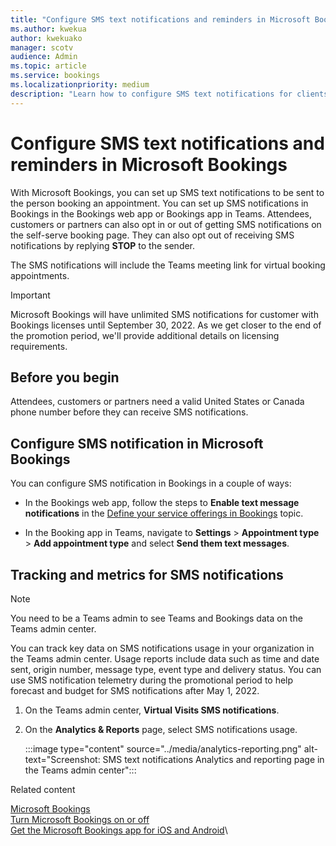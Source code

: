 ```yaml
---
title: "Configure SMS text notifications and reminders in Microsoft Bookings"
ms.author: kwekua
author: kwekuako
manager: scotv
audience: Admin
ms.topic: article
ms.service: bookings
ms.localizationpriority: medium
description: "Learn how to configure SMS text notifications for clients, customers and partners in Microsoft Bookings."
---
```


# Configure SMS text notifications and reminders in Microsoft Bookings

With Microsoft Bookings, you can set up SMS text notifications to be sent to the person booking an appointment. You can set up SMS notifications in Bookings in the Bookings web app or Bookings app in Teams. Attendees, customers or partners can also opt in or out of getting SMS notifications on the self-serve booking page. They can also opt out of receiving SMS notifications by replying **STOP** to the sender.

The SMS notifications will include the Teams meeting link for virtual booking appointments.

> [!IMPORTANT]
> Microsoft Bookings will have unlimited SMS notifications for customer with Bookings licenses until September 30, 2022. As we get closer to the end of the promotion period, we'll provide additional details on licensing requirements.

## Before you begin

Attendees, customers or partners need a valid United States or Canada phone number before they can receive SMS notifications.

## Configure SMS notification in Microsoft Bookings

You can configure SMS notification in Bookings in a couple of ways:

- In the Bookings web app, follow the steps to **Enable text message notifications** in the [Define your service offerings in Bookings](define-service-offerings.md) topic.

- In the Booking app in Teams, navigate to **Settings** > **Appointment type** > **Add appointment type** and select **Send them text messages**.

## Tracking and metrics for SMS notifications

> [!NOTE]
> You need to be a Teams admin to see Teams and Bookings data on the Teams admin center.

You can track key data on SMS notifications usage in your organization in the Teams admin center. Usage reports include data such as time and date sent, origin number, message type, event type and delivery status. You can use SMS notification telemetry during the promotional period to help forecast and budget for SMS notifications after May 1, 2022.

1. On the Teams admin center, **Virtual Visits SMS notifications**.

2. On the **Analytics & Reports** page, select SMS notifications usage.

    :::image type="content" source="../media/analytics-reporting.png" alt-text="Screenshot: SMS text notifications Analytics and reporting page in the Teams admin center":::

Related content

[Microsoft Bookings](bookings-overview.md)\
[Turn Microsoft Bookings on or off](turn-bookings-on-or-off.md)\
[Get the Microsoft Bookings app for iOS and Android](get-bookings-app.md)\
